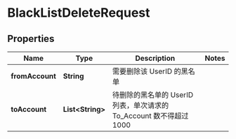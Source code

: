 

# BlackListDeleteRequest


## Properties

| Name | Type | Description | Notes |
|------------ | ------------- | ------------- | -------------|
|**fromAccount** | **String** | 需要删除该 UserID 的黑名单 |  |
|**toAccount** | **List&lt;String&gt;** | 待删除的黑名单的 UserID 列表，单次请求的 To_Account 数不得超过1000 |  |



